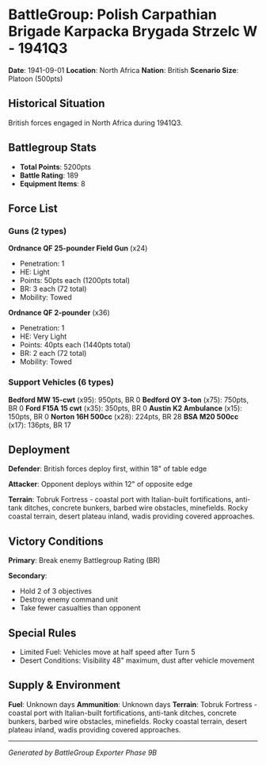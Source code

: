 # BattleGroup: Polish Carpathian Brigade Karpacka Brygada Strzelc W - 1941Q3

**Date**: 1941-09-01
**Location**: North Africa
**Nation**: British
**Scenario Size**: Platoon (500pts)

## Historical Situation

British forces engaged in North Africa during 1941Q3.

## Battlegroup Stats

- **Total Points**: 5200pts
- **Battle Rating**: 189
- **Equipment Items**: 8

## Force List

### Guns (2 types)

**Ordnance QF 25-pounder Field Gun** (x24)
- Penetration: 1
- HE: Light
- Points: 50pts each (1200pts total)
- BR: 3 each (72 total)
- Mobility: Towed

**Ordnance QF 2-pounder** (x36)
- Penetration: 1
- HE: Very Light
- Points: 40pts each (1440pts total)
- BR: 2 each (72 total)
- Mobility: Towed

### Support Vehicles (6 types)

**Bedford MW 15-cwt** (x95): 950pts, BR 0
**Bedford OY 3-ton** (x75): 750pts, BR 0
**Ford F15A 15 cwt** (x35): 350pts, BR 0
**Austin K2 Ambulance** (x15): 150pts, BR 0
**Norton 16H 500cc** (x28): 224pts, BR 28
**BSA M20 500cc** (x17): 136pts, BR 17

## Deployment

**Defender**: British forces deploy first, within 18" of table edge

**Attacker**: Opponent deploys within 12" of opposite edge

**Terrain**: Tobruk Fortress - coastal port with Italian-built fortifications, anti-tank ditches, concrete bunkers, barbed wire obstacles, minefields. Rocky coastal terrain, desert plateau inland, wadis providing covered approaches.

## Victory Conditions

**Primary**: Break enemy Battlegroup Rating (BR)

**Secondary**:
- Hold 2 of 3 objectives
- Destroy enemy command unit
- Take fewer casualties than opponent

## Special Rules

- Limited Fuel: Vehicles move at half speed after Turn 5
- Desert Conditions: Visibility 48" maximum, dust after vehicle movement

## Supply & Environment

**Fuel**: Unknown days
**Ammunition**: Unknown days
**Terrain**: Tobruk Fortress - coastal port with Italian-built fortifications, anti-tank ditches, concrete bunkers, barbed wire obstacles, minefields. Rocky coastal terrain, desert plateau inland, wadis providing covered approaches.

---

*Generated by BattleGroup Exporter Phase 9B*
